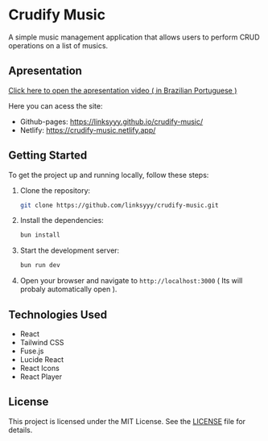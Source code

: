 # Crudify Music

A simple music management application that allows users to perform CRUD operations on a list of musics.

## Apresentation

[Click here to open the apresentation video ( in Brazilian Portuguese ) ](https://youtu.be/c0QlW_5672s)

Here you can acess the site: 
- Github-pages: https://linksyyy.github.io/crudify-music/
- Netlify: https://crudify-music.netlify.app/

## Getting Started

To get the project up and running locally, follow these steps:

1. Clone the repository:
   ```bash
   git clone https://github.com/linksyyy/crudify-music.git
   ```
2. Install the dependencies:
   ```bash
   bun install
   ```
3. Start the development server:
   ```bash
   bun run dev
   ```
4. Open your browser and navigate to `http://localhost:3000` ( Its will probaly automatically open ).

## Technologies Used

- React
- Tailwind CSS
- Fuse.js
- Lucide React
- React Icons
- React Player

## License

This project is licensed under the MIT License. See the [LICENSE](LICENSE) file for details.
